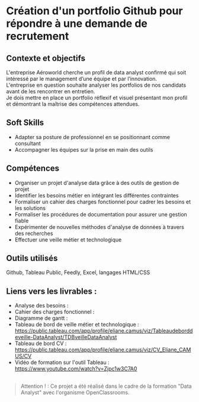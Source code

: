 # Création d'un portfolio Github pour répondre à une demande de recrutement

## Contexte et objectifs

L'entreprise Aéroworld cherche un profil de data analyst confirmé qui soit intéressé par le management d’une équipe et par l’innovation.  
L'entreprise en question souhaite analyser les portfolios de nos candidats avant de les rencontrer en entretien.  
Je dois mettre en place un portfolio réflexif et visuel présentant mon profil et démontrant la maîtrise des compétences attendues.  

## Soft Skills
-  Adapter sa posture de professionnel en se positionnant comme consultant
-  Accompagner les équipes sur la prise en main des outils  

## Compétences
- Organiser un projet d'analyse data grâce à des outils de gestion de projet  
- Identifier les besoins métier en intégrant les différentes contraintes  
- Formaliser un cahier des charges fonctionnel pour cadrer les besoins et les solutions
- Formaliser les procédures de documentation pour assurer une gestion fiable
- Expérimenter de nouvelles méthodes d'analyse de données à travers des recherches
- Effectuer une veille métier et technologique

## Outils utilisés
Github, Tableau Public, Feedly, Excel, langages HTML/CSS

## Liens vers les livrables : 
- Analyse des besoins :
- Cahier des charges fonctionnel :
- Diagramme de gantt :  
- Tableau de bord de veille métier et technologique : https://public.tableau.com/app/profile/eliane.camus/viz/Tableaudeborddeveille-DataAnalyst/TDBveilleDataAnalyst  
- Tableau de bord CV : https://public.tableau.com/app/profile/eliane.camus/viz/CV_Eliane_CAMUS/CV
- Vidéo de formation sur l'outil Tableau : https://www.youtube.com/watch?v=Zjpc1w3C7A0  

## 
>Attention ! : Ce projet a été réalisé dans le cadre de la formation "Data Analyst" avec l'organisme OpenClassrooms.

